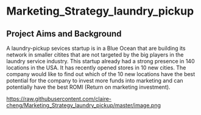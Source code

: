 # Marketing_Strategy_laundry_pickup
## **Project Aims and Background**
A laundry-pickup sevices startup is in a Blue Ocean that are building its network in smaller citites that are not targeted by the big players in the laundry service industry. This startup already had a strong presence in 140 locations in the USA. It has recently opened stores in 10 new cities. The company would like to find out which of the 10 new locations have the best potential for the company to invest more funds into marketing and can potentially have the best ROMI (Return on marketing investment).

https://raw.githubusercontent.com/claire-cheng/Marketing_Strategy_laundry_pickup/master/image.png
